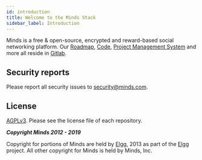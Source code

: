 ```yaml
---
id: introduction
title: Welcome to the Minds Stack
sidebar_label: Introduction
---
```


Minds is a free & open-source, encrypted and reward-based social networking platform. Our [Roadmap](https://gitlab.com/groups/minds/-/roadmap), [Code](https://gitlab.com/minds/minds), [Project Management System](https://gitlab.com/groups/minds/-/boards/904772?milestone_title=sprint%3A%20Interesting%20Iguana&) and more all reside in [Gitlab](https://gitlab.com/minds).

## Security reports
Please report all security issues to [security@minds.com](mailto:security@minds.com).

## License
[AGPLv3](https://www.minds.org/docs/license.html). Please see the license file of each repository.

___Copyright Minds 2012 - 2019___

Copyright for portions of Minds are held by [Elgg](http://elgg.org), 2013 as part of the [Elgg](http://elgg.org) project. All other copyright for Minds is held by Minds, Inc.
